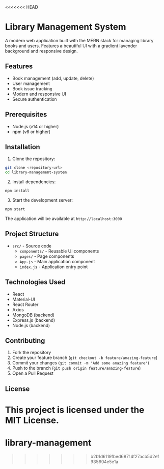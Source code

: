 <<<<<<< HEAD
# Library Management System

A modern web application built with the MERN stack for managing library books and users. Features a beautiful UI with a gradient lavender background and responsive design.

## Features

- Book management (add, update, delete)
- User management
- Book issue tracking
- Modern and responsive UI
- Secure authentication

## Prerequisites

- Node.js (v14 or higher)
- npm (v6 or higher)

## Installation

1. Clone the repository:
```bash
git clone <repository-url>
cd library-management-system
```

2. Install dependencies:
```bash
npm install
```

3. Start the development server:
```bash
npm start
```

The application will be available at `http://localhost:3000`

## Project Structure

- `src/` - Source code
  - `components/` - Reusable UI components
  - `pages/` - Page components
  - `App.js` - Main application component
  - `index.js` - Application entry point

## Technologies Used

- React
- Material-UI
- React Router
- Axios
- MongoDB (backend)
- Express.js (backend)
- Node.js (backend)

## Contributing

1. Fork the repository
2. Create your feature branch (`git checkout -b feature/amazing-feature`)
3. Commit your changes (`git commit -m 'Add some amazing feature'`)
4. Push to the branch (`git push origin feature/amazing-feature`)
5. Open a Pull Request

## License

This project is licensed under the MIT License. 
=======
# library-management
>>>>>>> b2b1d6119fbed68714f27acb5d2ef935604e5e1a
